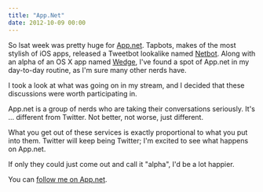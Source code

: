 ```yaml
---
title: "App.Net"
date: 2012-10-09 00:00
---
```


So lsat week was pretty huge for [App.net](https://alpha.app.net). Tapbots, makes of the most stylish of iOS apps, released a Tweetbot lookalike named [Netbot](http://tapbots.com/software/netbot/). Along with an alpha of an OS X app named [Wedge](http://wedge.natestedman.com), I've found a spot of App.net in my day-to-day routine, as I'm sure many other nerds have.

I took a look at what was going on in my stream, and I decided that these discussions were worth participating in.

App.net is a group of nerds who are taking their conversations seriously. It's ... different from Twitter. Not better, not worse, just different.

What you get out of these services is exactly proportional to what you put into them. Twitter will keep being Twitter; I'm excited to see what happens on App.net.

If only they could just come out and call it "alpha", I'd be a lot happier.

You can [follow me on App.net](https://alpha.app.net/ashfurrow).

<!-- more -->
